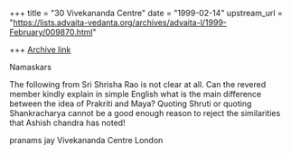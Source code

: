 +++
title = "30 Vivekananda Centre"
date = "1999-02-14"
upstream_url = "https://lists.advaita-vedanta.org/archives/advaita-l/1999-February/009870.html"

+++
[Archive link](https://lists.advaita-vedanta.org/archives/advaita-l/1999-February/009870.html)

Namaskars

The following from Sri Shrisha Rao is not clear at all. Can the revered
member kindly explain in simple English what is the main difference between
the idea of Prakriti and Maya? Quoting Shruti or quoting Shankracharya
cannot be a good enough reason to reject the similarities that Ashish
chandra has noted!

pranams
jay
Vivekananda Centre London



